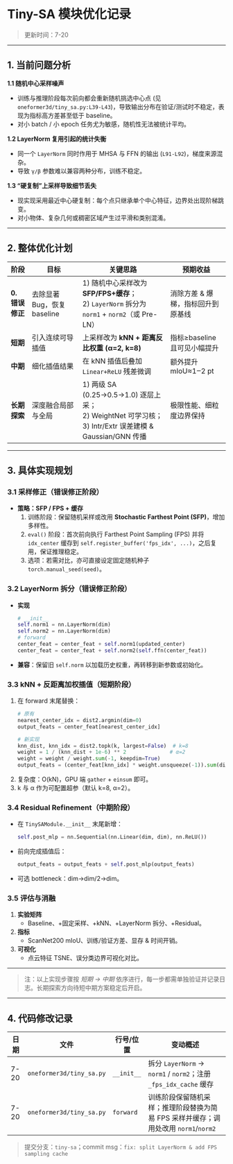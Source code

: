 # Tiny-SA 模块优化记录

> 更新时间：7-20

---

## 1. 当前问题分析

**1.1 随机中心采样噪声**  
- 训练与推理阶段每次前向都会重新随机挑选中心点 (见 `oneformer3d/tiny_sa.py:L39-L43`)，导致输出分布在验证/测试时不稳定，表现为指标高方差甚至低于 baseline。  
- 对小 batch / 小 epoch 任务尤为敏感，随机性无法被统计平均。

**1.2 LayerNorm 复用引起的统计失衡**  
- 同一个 `LayerNorm` 同时作用于 MHSA 与 FFN 的输出 (`L91-L92`)，梯度来源混杂。  
- 导致 `γ/β` 参数难以兼容两种分布，训练不稳定。

**1.3 “硬复制”上采样导致细节丢失**  
- 现实现采用最近中心硬复制：每个点只继承单个中心特征，边界处出现阶梯跳变。  
- 对小物体、复杂几何或稠密区域产生过平滑和类别混淆。

---

## 2. 整体优化计划

| 阶段 | 目标 | 关键思路 | 预期收益 |
|------|------|----------|----------|
| **0. 错误修正** | 去除显著 Bug，恢复 baseline | 1) 随机中心采样改为 **SFP/FPS+缓存**；<br/>2) `LayerNorm` 拆分为 `norm1` + `norm2`（或 Pre-LN） | 消除方差 & 爆梯，指标回升到原基线 |
| **短期** | 引入连续可导插值 | 上采样改为 **kNN + 距离反比权重 (α=2, k=8)** | 指标≥baseline 且可见小幅提升 |
| **中期** | 细化插值结果 | 在 kNN 插值后叠加 `Linear+ReLU` 残差微调 | 额外提升 mIoU≈1‒2 pt |
| **长期探索** | 深度融合局部与全局 | 1) 两级 SA (0.25→0.5→1.0) 逐层上采；<br/>2) WeightNet 可学习核；<br/>3) Intr/Extr 误差建模 & Gaussian/GNN 传播 | 极限性能、细粒度边界保持 |

---

## 3. 具体实现规划

### 3.1 采样修正（错误修正阶段）
- **策略：SFP / FPS + 缓存**  
  1. 训练阶段：保留随机采样或改用 **Stochastic Farthest Point (SFP)**，增加多样性。  
  2. `eval()` 阶段：首次前向执行 Farthest Point Sampling (FPS) 并将 `idx_center` 缓存到 `self.register_buffer('fps_idx', ...)`，之后复用，保证推理稳定。  
  3. 选项：若需对比，亦可直接设定固定随机种子 `torch.manual_seed(seed)`。

### 3.2 LayerNorm 拆分（错误修正阶段）
- **实现**  
  ```python
  # __init__
  self.norm1 = nn.LayerNorm(dim)
  self.norm2 = nn.LayerNorm(dim)
  # forward
  center_feat = center_feat + self.norm1(updated_center)
  center_feat = center_feat + self.norm2(self.ffn(center_feat))
  ```
- **兼容**：保留旧 `self.norm` 以加载历史权重，再转移到新参数或初始化。

### 3.3 kNN + 反距离加权插值（短期阶段）
1. 在 forward 末尾替换：
   ```python
   # 原有
   nearest_center_idx = dist2.argmin(dim=0)
   output_feats = center_feat[nearest_center_idx]
   
   # 新实现
   knn_dist, knn_idx = dist2.topk(k, largest=False)  # k=8
   weight = 1 / (knn_dist + 1e-6) ** 2              # α=2
   weight = weight / weight.sum(-1, keepdim=True)
   output_feats = (center_feat[knn_idx] * weight.unsqueeze(-1)).sum(dim=1)
   ```
2. 复杂度：O(kN)，GPU 端 `gather` + `einsum` 即可。
3. k 与 α 作为可配置超参（默认 k=8, α=2）。

### 3.4 Residual Refinement（中期阶段）
- 在 `TinySAModule.__init__` 末尾新增：
  ```python
  self.post_mlp = nn.Sequential(nn.Linear(dim, dim), nn.ReLU())
  ```
- 前向完成插值后：
  ```python
  output_feats = output_feats + self.post_mlp(output_feats)
  ```
- 可选 bottleneck：dim→dim/2→dim。

### 3.5 评估与消融
1. **实验矩阵**  
   - Baseline、+固定采样、+kNN、+LayerNorm 拆分、+Residual。  
2. **指标**  
   - ScanNet200 mIoU、训练/验证方差、显存 & 时间开销。  
3. **可视化**  
   - 点云特征 TSNE、误分类边界可视化对比。

---

> 注：以上实现步骤按 *短期 → 中期* 依序进行，每一步都需单独验证并记录日志。长期探索方向待短中期方案稳定后开启。

---

## 4. 代码修改记录

| 日期 | 文件 | 行号/位置 | 变动概述 |
|------|------|-----------|----------|
| 7-20 | `oneformer3d/tiny_sa.py` | `__init__` | 拆分 `LayerNorm` → `norm1` / `norm2`；注册 `_fps_idx_cache` 缓存 |
| 7-20 | `oneformer3d/tiny_sa.py` | `forward` | 训练阶段保留随机采样；推理阶段替换为简易 FPS 采样并缓存；调用处改用 `norm1`/`norm2` |

> 提交分支：`tiny-sa`；commit msg：`fix: split LayerNorm & add FPS sampling cache`
